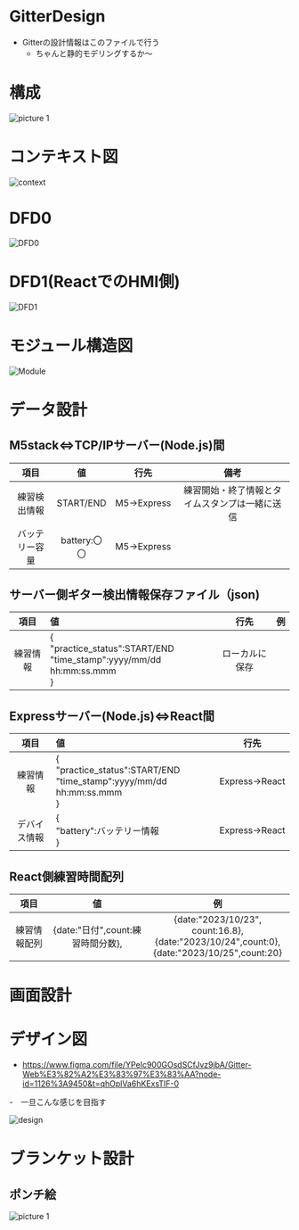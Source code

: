 # GitterDesign
- Gitterの設計情報はこのファイルで行う
  - ちゃんと静的モデリングするか～
# 構成
![picture 1](images/gitter.drawio.svg)  
# コンテキスト図
![context](images/context.drawio.svg)

# DFD0
![DFD0](images/DFD0.drawio.svg)

# DFD1(ReactでのHMI側)
![DFD1](images/DFD1.drawio.svg)

# モジュール構造図
![Module](images/module.drawio.svg)
# データ設計
## M5stack⇔TCP/IPサーバー(Node.js)間
| 項目 |値|行先|備考|
|:--:|:--:|:--:|:--:|
|練習検出情報|START/END|M5→Express|練習開始・終了情報とタイムスタンプは一緒に送信|
|バッテリー容量|battery:〇〇| M5→Express||

## サーバー側ギター検出情報保存ファイル（json)
| 項目 |値|行先|例|
|:--:|:--|:--:|:--|
|練習情報|{<br>"practice_status":START/END<br>"time_stamp":yyyy/mm/dd hh:mm:ss.mmm<br>}|ローカルに保存|

## Expressサーバー(Node.js)⇔React間
| 項目 |値|行先|
|:--:|:--|:--:|
|練習情報|{<br>"practice_status":START/END<br>"time_stamp":yyyy/mm/dd hh:mm:ss.mmm<br>}|Express→React|{"ID":aaaaaaa<br>"practice_start_time":2023/07/22 17:56:39 <br>"practice_end_time":2023/07/23 18:09:32}|
|デバイス情報|{<br>"battery":バッテリー情報<br>}|Express→React|

## React側練習時間配列
|項目|値|例|
|:--:|:--:|:--:|
|練習情報配列|{date:"日付",count:練習時間分数},|{date:"2023/10/23", count:16.8},<br>{date:"2023/10/24",count:0},<br>{date:"2023/10/25",count:20}

# 画面設計
# デザイン図
- https://www.figma.com/file/YPeIc900GOsdSCfJvz9jbA/Gitter-Web%E3%82%A2%E3%83%97%E3%83%AA?node-id=1126%3A9450&t=qhOplVa6hKExsTIF-0

-　一旦こんな感じを目指す
  
  ![design](20230305230629.png)

# ブランケット設計
## ポンチ絵
![picture 1](images/0a069c396832b4fdd51da8485c128432f7d5c26f976f655ec9b04621dbca3bc9.jpg)  
